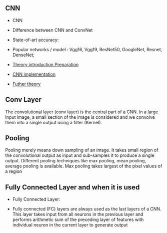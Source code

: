 ## CNN

* CNN
* Difference between CNN and ConvNet
* State-of-art accuracy: 
* Popular networks / model : Vgg16, Vgg19, ResNet50, GoogleNet, Resnet, DenseNet;

* [Theory introduction Preparation](https://puneetkhanna777.medium.com/image-classification-using-convolutional-neural-network-89e751416cc3)
* [CNN implementation](https://www.analyticsvidhya.com/blog/2021/01/image-classification-using-convolutional-neural-networks-a-step-by-step-guide/)
* [Futher theory](https://www.learndatasci.com/tutorials/convolutional-neural-networks-image-classification/)
## Conv Layer
The convolutional layer (conv layer) is the central part of a CNN. In a large Input image, a small section of the image is considered and we convolve them into a single output using a filter (Kernel).

## Pooling
Pooling merely means down sampling of an image. It takes small region of the convolutional output as input and sub-samples it to produce a single output. Different pooling techniques like max pooling, mean pooling, average pooling is available. Max pooling takes largest of the pixel values of a region

## Fully Connected Layer and when it is used

* Fully Connected Layer:

* Fully connected (FC) layers are always used as the last layers of a CNN. This layer takes input from all neurons in the previous layer and performs arithmetic sum of the preceding layer of features with individual neuron in the current layer to generate output

